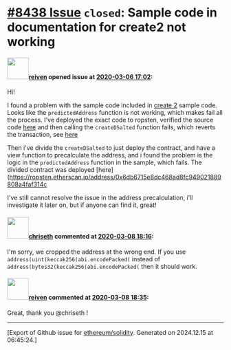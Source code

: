 # [\#8438 Issue](https://github.com/ethereum/solidity/issues/8438) `closed`: Sample code in documentation for create2 not working

#### <img src="https://avatars.githubusercontent.com/u/362717?u=644fee53ec326dd96a9362aed35f2b936c277e14&v=4" width="50">[reiven](https://github.com/reiven) opened issue at [2020-03-06 17:02](https://github.com/ethereum/solidity/issues/8438):

Hi! 

I found a problem with the sample code included in [create 2](https://solidity.readthedocs.io/en/latest/control-structures.html#salted-contract-creations-create2) sample code.
Looks like the `predictedAddress` function is not working, which makes fail all the process.
I've deployed the exact code to ropsten, verified the source code [here](https://ropsten.etherscan.io/address/0x3e73f9bb40f4855ff88b5c96eb38e7c141c81301) and then calling the `createDSalted` function fails, which reverts the transaction, see [here](https://ropsten.etherscan.io/tx/0x60151dac147277ccb4038ca5461726cfcda5240f95c5caa7666e9e4438b42922)

Then i've divide the `createDSalted` to just deploy the contract, and have a view function to precalculate the address, and i found the problem is the logic in the `predictedAddress` function in the sample, which fails. The divided contract was deployed [here](https://ropsten.etherscan.io/address/0x6db6715e8dc468ad8fc949021889808a4faf314c

I've still cannot resolve the issue in the address precalculation, i'll investigate it later on, but if anyone can find it, great!

#### <img src="https://avatars.githubusercontent.com/u/9073706?v=4" width="50">[chriseth](https://github.com/chriseth) commented at [2020-03-08 18:16](https://github.com/ethereum/solidity/issues/8438#issuecomment-596234496):

I'm sorry, we cropped the address at the wrong end. If you use `address(uint(keccak256(abi.encodePacked(` instead of `address(bytes32(keccak256(abi.encodePacked(` then it should work.

#### <img src="https://avatars.githubusercontent.com/u/362717?u=644fee53ec326dd96a9362aed35f2b936c277e14&v=4" width="50">[reiven](https://github.com/reiven) commented at [2020-03-08 18:35](https://github.com/ethereum/solidity/issues/8438#issuecomment-596236455):

Great, thank you @chriseth !


-------------------------------------------------------------------------------



[Export of Github issue for [ethereum/solidity](https://github.com/ethereum/solidity). Generated on 2024.12.15 at 06:45:24.]
